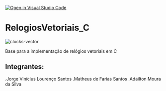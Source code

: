 [![Open in Visual Studio Code](https://classroom.github.com/assets/open-in-vscode-718a45dd9cf7e7f842a935f5ebbe5719a5e09af4491e668f4dbf3b35d5cca122.svg)](https://classroom.github.com/online_ide?assignment_repo_id=13776339&assignment_repo_type=AssignmentRepo)
# RelogiosVetoriais_C
![clocks-vector](https://github.com/DCOMP-UFS/relogios-vetoriais-xorj/assets/61337156/710e6911-10d6-4d66-a94c-02780483516f)

Base para a implementação de relógios vetoriais em C

## Integrantes:  
.Jorge Vinícius Lourenço Santos
.Matheus de Farias Santos
.Adailton Moura da Silva
